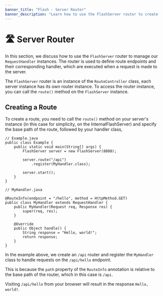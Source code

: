 ```yaml
---
banner_title: "Flash - Server Router"
banner_description: "Learn how to use the FlashServer router to create and manage RouteHandlers."
---
```


# 🛣️ Server Router

In this section, we discuss how to use the `FlashServer` router to manage our `RequestHandler` instances.
The router is used to define route endpoints and their corresponding handler, which are executed when a request is made to the server.

The `FlashServer` router is an instance of the `RouteController` class, each server instance has its own router instance.
To access the router instance, you can call the `route()` method on the `FlashServer` instance.

## Creating a Route

To create a route, you need to call the `route()` method on your server's instance (in this case for simplicity, on the InternalFlashServer)
and specify the base path of the route, followed by your handler class,

```java{6}
// Example.java
public class Example {
    public static void main(String[] args) {
        FlashServer server = new FlashServer(8080);
        
        server.route("/api")
            .register(MyHandler.class);
            
        server.start();
    }
}
```

```java{3}
// MyHandler.java

@RouteInfo(endpoint = "/hello", method = HttpMethod.GET)
public class MyHandler extends RequestHandler {
    public MyHandler(Request req, Response res) {
        super(req, res);
    }

    @Override
    public Object handle() {
        String response = "Hello, world!";
        return response;
    }
}
```

In the example above, we create an `/api` router and register the `MyHandler` class to handle requests on the `/api/hello` endpoint.

This is because the `path` property of the `RouteInfo` annotation is relative to the base path of the router, which in this case is `/api`.

Visiting `/api/hello` from your browser will result in the response `Hello, world!`.